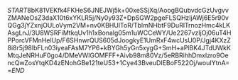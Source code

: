 $START$8bK81VEKfk4FKHeS6JNEJWj5k+00xeSSjXq/AoogBQubvdcGzUvgvvZMANeOsZ3daX10t6xYKLR5j/Ny0y93Z+DpSGW2pgeFLSQHzljAWj6E5r90vQGg3jYZxnjOULoVym2VM+nv0KBHUlToR/TblmNHbtF9DuRlTrnozHmc4kLKAsgLnJ/3U8WSRFiMtkqUv1h1xBonalg05m1uWCCeWY/Ue2267vzIjOj06uT4HPPorcVFMnHelUp/F6SHnwrQUS605dJoogkyE1UmRxF4wcUsU0P/Jgj4KXzZ8i8r5j98lbFLn03iyeaFAsM7YP6+kBYGh5yGn5xygG+SmH+aPlBK4JTdUWkKMtqJeNRHuF0go4/DMeVWlGOMFFF+Aivb98m80Vz/5eRBRihhDmxlzro9OencQwZosYtqKD4zENohGBe121teU53+1Cye43BveuDIEBoF522Oj/wouIYtnA==$END$